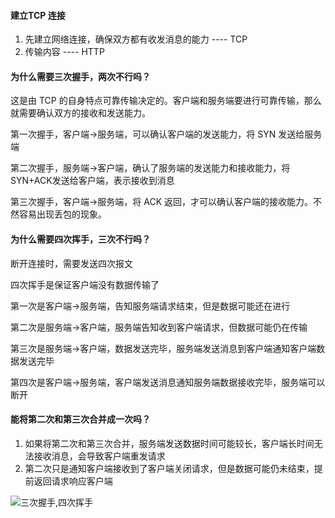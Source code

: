 
#### 建立TCP 连接

1. 先建立网络连接，确保双方都有收发消息的能力 ---- TCP
2. 传输内容 ---- HTTP

#### 为什么需要三次握手，两次不行吗？

这是由 TCP 的自身特点可靠传输决定的。客户端和服务端要进行可靠传输，那么就需要确认双方的接收和发送能力。

第一次握手，客户端->服务端，可以确认客户端的发送能力，将 SYN 发送给服务端

第二次握手，服务端->客户端，确认了服务端的发送能力和接收能力，将 SYN+ACK发送给客户端，表示接收到消息

第三次握手，客户端->服务端，将 ACK 返回，才可以确认客户端的接收能力。不然容易出现丢包的现象。

#### 为什么需要四次挥手，三次不行吗？

断开连接时，需要发送四次报文

四次挥手是保证客户端没有数据传输了

第一次是客户端->服务端，告知服务端请求结束，但是数据可能还在进行

第二次是服务端->客户端，服务端告知收到客户端请求，但数据可能仍在传输

第三次是服务端->客户端，数据发送完毕，服务端发送消息到客户端通知客户端数据发送完毕

第四次是客户端->服务端，客户端发送消息通知服务端数据接收完毕，服务端可以断开

#### 能将第二次和第三次合并成一次吗？

1. 如果将第二次和第三次合并，服务端发送数据时间可能较长，客户端长时间无法接收消息，会导致客户端重发请求
2. 第二次只是通知客户端接收到了客户端关闭请求，但是数据可能仍未结束，提前返回请求响应客户端

![三次握手,四次挥手](https://github.com/fltenwall/JavaScript_Interview_Everything/blob/main/imgs/%E7%BD%91%E7%BB%9C%E8%AF%B7%E6%B1%82/%E4%B8%89%E6%AC%A1%E6%8F%A1%E6%89%8B%E5%9B%9B%E6%AC%A1%E6%8C%A5%E6%89%8B.jpg)